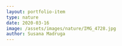 ```yaml
---
layout: portfolio-item
type: nature
date: 2020-03-16
image: /assets/images/nature/IMG_4728.jpg
author: Susana Madruga
---
```


